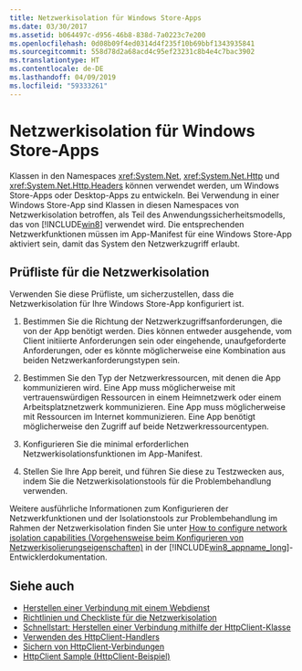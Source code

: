 ```yaml
---
title: Netzwerkisolation für Windows Store-Apps
ms.date: 03/30/2017
ms.assetid: b064497c-d956-46b8-838d-7a0223c7e200
ms.openlocfilehash: 0d08b09f4ed0314d4f235f10b69bbf1343935841
ms.sourcegitcommit: 558d78d2a68acd4c95ef23231c8b4e4c7bac3902
ms.translationtype: HT
ms.contentlocale: de-DE
ms.lasthandoff: 04/09/2019
ms.locfileid: "59333261"
---
```

# <a name="network-isolation-for-windows-store-apps"></a>Netzwerkisolation für Windows Store-Apps
Klassen in den Namespaces <xref:System.Net>, <xref:System.Net.Http> und <xref:System.Net.Http.Headers> können verwendet werden, um Windows Store-Apps oder Desktop-Apps zu entwickeln. Bei Verwendung in einer Windows Store-App sind Klassen in diesen Namespaces von Netzwerkisolation betroffen, als Teil des Anwendungssicherheitsmodells, das von [!INCLUDE[win8](../../../includes/win8-md.md)] verwendet wird. Die entsprechenden Netzwerkfunktionen müssen im App-Manifest für eine Windows Store-App aktiviert sein, damit das System den Netzwerkzugriff erlaubt.  
  
## <a name="checklist-for-network-isolation"></a>Prüfliste für die Netzwerkisolation  
 Verwenden Sie diese Prüfliste, um sicherzustellen, dass die Netzwerkisolation für Ihre Windows Store-App konfiguriert ist.  
  
1. Bestimmen Sie die Richtung der Netzwerkzugriffsanforderungen, die von der App benötigt werden. Dies können entweder ausgehende, vom Client initiierte Anforderungen sein oder eingehende, unaufgeforderte Anforderungen, oder es könnte möglicherweise eine Kombination aus beiden Netzwerkanforderungstypen sein.  
  
2. Bestimmen Sie den Typ der Netzwerkressourcen, mit denen die App kommunizieren wird. Eine App muss möglicherweise mit vertrauenswürdigen Ressourcen in einem Heimnetzwerk oder einem Arbeitsplatznetzwerk kommunizieren. Eine App muss möglicherweise mit Ressourcen im Internet kommunizieren. Eine App benötigt möglicherweise den Zugriff auf beide Netzwerkressourcentypen.  
  
3. Konfigurieren Sie die minimal erforderlichen Netzwerkisolationsfunktionen im App-Manifest.  
  
4. Stellen Sie Ihre App bereit, und führen Sie diese zu Testzwecken aus, indem Sie die Netzwerkisolationstools für die Problembehandlung verwenden.  
  
 Weitere ausführliche Informationen zum Konfigurieren der Netzwerkfunktionen und der Isolationstools zur Problembehandlung im Rahmen der Netzwerkisolation finden Sie unter [How to configure network isolation capabilities (Vorgehensweise beim Konfigurieren von Netzwerkisolierungseigenschaften)](https://go.microsoft.com/fwlink/?LinkID=228265) in der [!INCLUDE[win8_appname_long](../../../includes/win8-appname-long-md.md)]-Entwicklerdokumentation.  
  
## <a name="see-also"></a>Siehe auch

- [Herstellen einer Verbindung mit einem Webdienst](https://go.microsoft.com/fwlink/?LinkID=245696)
- [Richtlinien und Checkliste für die Netzwerkisolation](https://go.microsoft.com/fwlink/?LinkID=228265)
- [Schnellstart: Herstellen einer Verbindung mithilfe der HttpClient-Klasse](https://go.microsoft.com/fwlink/?LinkId=245697)
- [Verwenden des HttpClient-Handlers](https://go.microsoft.com/fwlink/?LinkId=245699)
- [Sichern von HttpClient-Verbindungen](https://go.microsoft.com/fwlink/?LinkId=245698)
- [HttpClient Sample (HttpClient-Beispiel)](https://go.microsoft.com/fwlink/?LinkId=242550)
